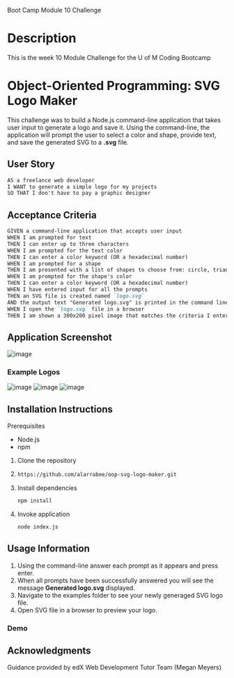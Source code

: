 Boot Camp Module 10 Challenge

# Description
This is the week 10 Module Challenge for the U of M Coding Bootcamp

# Object-Oriented Programming: SVG Logo Maker
This challenge was to build a Node.js command-line application that takes user input to generate a logo and save it. Using the command-line, the application will prompt the user to select a color and shape, provide text, and save the generated SVG to a **.svg** file.

## User Story
```md
AS a freelance web developer
I WANT to generate a simple logo for my projects
SO THAT I don't have to pay a graphic designer
```

## Acceptance Criteria
```md
GIVEN a command-line application that accepts user input
WHEN I am prompted for text
THEN I can enter up to three characters
WHEN I am prompted for the text color
THEN I can enter a color keyword (OR a hexadecimal number)
WHEN I am prompted for a shape
THEN I am presented with a list of shapes to choose from: circle, triangle, and square
WHEN I am prompted for the shape's color
THEN I can enter a color keyword (OR a hexadecimal number)
WHEN I have entered input for all the prompts
THEN an SVG file is created named `logo.svg`
AND the output text "Generated logo.svg" is printed in the command line
WHEN I open the `logo.svg` file in a browser
THEN I am shown a 300x200 pixel image that matches the criteria I entered
```

## Application Screenshot
![image](https://github.com/alarrabee/oop-svg-logo-maker/assets/149320486/4c1bf7c8-b115-463a-bc19-629017b38832)
### Example Logos
![image](https://github.com/alarrabee/oop-svg-logo-maker/assets/149320486/b343841a-4a7a-4144-860c-10c264f072b9)   ![image](https://github.com/alarrabee/oop-svg-logo-maker/assets/149320486/216bb307-6012-4825-8e4b-2d6fa3a94dd5)
 ![image](https://github.com/alarrabee/oop-svg-logo-maker/assets/149320486/751047e5-c7a2-4ac7-a235-dfdb564e5562)



## Installation Instructions
Prerequisites
- Node.js
- npm

1. Clone the repository
2. ```bash
   https://github.com/alarrabee/oop-svg-logo-maker.git
   ```
3. Install dependencies
   ```bash
   npm install
   ```
4. Invoke application
   ```bash
   node index.js
   ```
## Usage Information
1. Using the command-line answer each prompt as it appears and press enter.
2. When all prompts have been successfully answered you will see the message **Generated logo.svg** displayed.
3. Navigate to the examples folder to see your newly generaged SVG logo file.
4. Open SVG file in a browser to preview your logo.

### Demo


## Acknowledgments
Guidance provided by edX Web Development Tutor Team (Megan Meyers)

